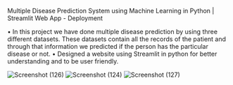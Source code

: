 Multiple Disease Prediction System using Machine Learning in Python | Streamlit Web App - Deployment

•	In this project we have done multiple disease prediction by using three different datasets. These datasets contain all the records of the patient and through that information we predicted if the person has the particular disease or not.
•	Designed a website using Streamlit in python for better understanding and to be user friendly.


![Screenshot (126)](https://user-images.githubusercontent.com/131655488/234258980-14620e1f-230f-478a-bf6d-244fdbdb82ac.png)
![Screenshot (124)](https://user-images.githubusercontent.com/131655488/234259047-f3fcabfd-88bd-4e22-adca-84fccfc56c46.png)
![Screenshot (127)](https://user-images.githubusercontent.com/131655488/234259082-75d41215-76fc-47c1-a7b4-348c813afca8.png)
